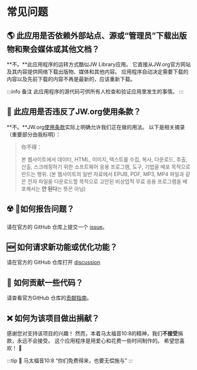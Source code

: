 # 常见问题

## :earth_americas: 此应用是否依赖外部站点、源或“管理员”下载出版物和聚会媒体或其他文档？

\*\*不。\*\*此应用程序的运转方式酷似JW Library应用。 它直接从JW.org官方网站及其内容提供网络下载出版物、媒体和其他内容。 应用程序自动决定需要下载的内容以及先前下载的内容不再是最新的，应该重新下载。

:::info 备注
此应用程序的源代码可供所有人检查和验证应用里发生的事情。
:::

## :thinking: 此应用是否违反了JW.org使用条款？

\*\*不。\*\*JW.org[使用条款](https://www.jw.org/finder?docid=1011511\&prefer=content)实际上明确允许我们正在做的用法。 以下是相关摘录（重要部分由我标明）：

> 你不得：
>
> 본 웹사이트에서 데이터, HTML, 이미지, 텍스트를 수집, 복사, 다운로드, 추출, 산출, 스크래핑하기 위한 소프트웨어 응용 프로그램, 도구, 기법을 배포 목적으로 만드는 행위. (본 웹사이트의 일반 자료에서 EPUB, PDF, MP3, MP4 파일과 같은 전자 파일을 다운로드할 목적으로 고안된 비상업적 무료 응용 프로그램을 배포해서는 **안 된다**는 뜻은 아님)

## :radioactive: 如何报告问题？

请在官方的 GitHub 仓库上提交一个 [issue](https://github.com/sircharlo/meeting-media-manager/issues)。

## :new: 如何请求新功能或优化功能？

请在官方的 GitHub 仓库打开 [discussion](https://github.com/sircharlo/meeting-media-manager/discussions)

## :handshake: 如何贡献一些代码？

请查看官方GitHub 仓库的[贡献指南](https://github.com/sircharlo/meeting-media-manager/blob/master/CONTRIBUTING.md)。

## :x: 如何为该项目做出捐献？

感谢您对支持该项目的兴趣！ 然而，本着马太福音10:8的精神，我们**不接受**捐款，永远不会接受。 这个应用程序是用爱心和花费一些时间制作的。 希望您喜欢！ :tada:

:::tip :book: 马太福音10:8
“你们​免费​得​来，也​要​无偿​施与”
:::
